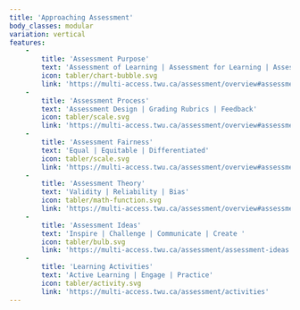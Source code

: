 ```yaml
---
title: 'Approaching Assessment'
body_classes: modular
variation: vertical
features:
    -
        title: 'Assessment Purpose'
        text: 'Assessment of Learning | Assessment for Learning | Assessment as Learning'
        icon: tabler/chart-bubble.svg
        link: 'https://multi-access.twu.ca/assessment/overview#assessment-purpose-2'
    -
        title: 'Assessment Process'
        text: 'Assessment Design | Grading Rubrics | Feedback'
        icon: tabler/scale.svg
        link: 'https://multi-access.twu.ca/assessment/overview#assessment-process-2'
    -
        title: 'Assessment Fairness'
        text: 'Equal | Equitable | Differentiated'
        icon: tabler/scale.svg
        link: 'https://multi-access.twu.ca/assessment/overview#assessment-fairness-2'
    -
        title: 'Assessment Theory'
        text: 'Validity | Reliability | Bias'
        icon: tabler/math-function.svg
        link: 'https://multi-access.twu.ca/assessment/overview#assessment-theory-2'
    -
        title: 'Assessment Ideas'
        text: 'Inspire | Challenge | Communicate | Create '
        icon: tabler/bulb.svg
        link: 'https://multi-access.twu.ca/assessment/assessment-ideas'
    -
        title: 'Learning Activities'
        text: 'Active Learning | Engage | Practice'
        icon: tabler/activity.svg
        link: 'https://multi-access.twu.ca/assessment/activities'
---
```

